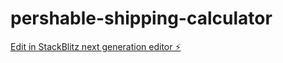 # pershable-shipping-calculator

[Edit in StackBlitz next generation editor ⚡️](https://stackblitz.com/~/github.com/paccloud/pershable-shipping-calculator)